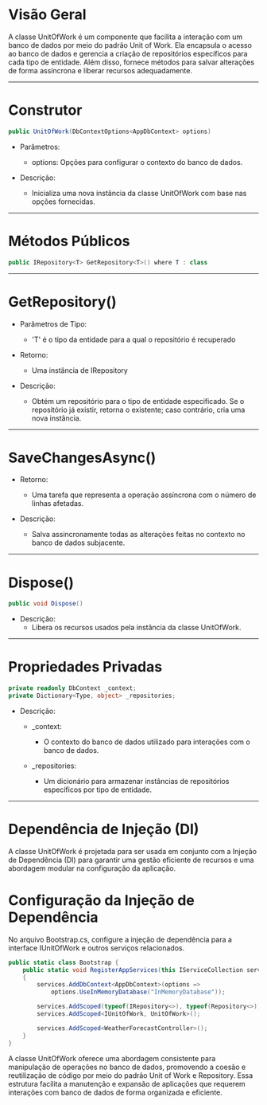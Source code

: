 # Visão Geral

A classe UnitOfWork é um componente que facilita a interação com um banco de dados por meio do padrão Unit of Work. Ela encapsula o acesso ao banco de dados e gerencia a criação de repositórios específicos para cada tipo de entidade. Além disso, fornece métodos para salvar alterações de forma assíncrona e liberar recursos adequadamente.

____

# Construtor

```csharp
public UnitOfWork(DbContextOptions<AppDbContext> options)
```

* Parâmetros:
    * options: Opções para configurar o contexto do banco de dados.

* Descrição:
    * Inicializa uma nova instância da classe UnitOfWork com base nas opções fornecidas.
____

# Métodos Públicos

```csharp
public IRepository<T> GetRepository<T>() where T : class
```
____

# GetRepository<T>()

* Parâmetros de Tipo:
    * 'T' é o tipo da entidade para a qual o repositório é recuperado

* Retorno:
    * Uma instância de IRepository<T>

* Descrição:
    * Obtém um repositório para o tipo de entidade especificado. Se o repositório já existir, retorna o existente; caso contrário, cria uma nova instância.
____

# SaveChangesAsync()

* Retorno:
    * Uma tarefa que representa a operação assíncrona com o número de linhas afetadas.

* Descrição:
    * Salva assincronamente todas as alterações feitas no contexto no banco de dados subjacente.
____

# Dispose() 

```csharp
public void Dispose()
```

* Descrição:
    * Libera os recursos usados pela instância da classe UnitOfWork.

____

# Propriedades Privadas

```csharp
private readonly DbContext _context;
private Dictionary<Type, object> _repositories;
```

* Descrição: 
    * _context: 
        * O contexto do banco de dados utilizado para interações com o banco de dados.

    * _repositories: 
        * Um dicionário para armazenar instâncias de repositórios específicos por tipo de entidade.

____

# Dependência de Injeção (DI)

A classe UnitOfWork é projetada para ser usada em conjunto com a Injeção de Dependência (DI) para garantir uma gestão eficiente de recursos e uma abordagem modular na configuração da aplicação.

# Configuração da Injeção de Dependência

No arquivo Bootstrap.cs, configure a injeção de dependência para a interface IUnitOfWork e outros serviços relacionados.

```csharp
public static class Bootstrap {
    public static void RegisterAppServices(this IServiceCollection services)
    {
        services.AddDbContext<AppDbContext>(options =>
            options.UseInMemoryDatabase("InMemoryDatabase"));

        services.AddScoped(typeof(IRepository<>), typeof(Repository<>));
        services.AddScoped<IUnitOfWork, UnitOfWork>();

        services.AddScoped<WeatherForecastController>();
    }
}
```


A classe UnitOfWork oferece uma abordagem consistente para manipulação de operações no banco de dados, promovendo a coesão e reutilização de código por meio do padrão Unit of Work e Repository. Essa estrutura facilita a manutenção e expansão de aplicações que requerem interações com banco de dados de forma organizada e eficiente.
